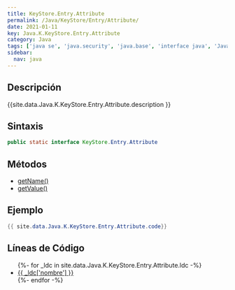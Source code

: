 ```yaml
---
title: KeyStore.Entry.Attribute
permalink: /Java/KeyStore/Entry/Attribute/
date: 2021-01-11
key: Java.K.KeyStore.Entry.Attribute
category: Java
tags: ['java se', 'java.security', 'java.base', 'interface java', 'Java 1.8']
sidebar: 
  nav: java
---
```


## Descripción
{{site.data.Java.K.KeyStore.Entry.Attribute.description }}

## Sintaxis
~~~java
public static interface KeyStore.Entry.Attribute
~~~

## Métodos
* [getName()](/Java/KeyStore/Entry/Attribute/getName/)
* [getValue()](/Java/KeyStore/Entry/Attribute/getValue/)

## Ejemplo
~~~java
{{ site.data.Java.K.KeyStore.Entry.Attribute.code}}
~~~

## Líneas de Código
<ul>
{%- for _ldc in site.data.Java.K.KeyStore.Entry.Attribute.ldc -%}
   <li>
       <a href="{{_ldc['url'] }}">{{ _ldc['nombre'] }}</a>
   </li>
{%- endfor -%}
</ul>
